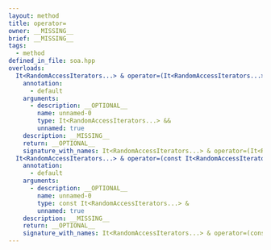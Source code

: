 ```yaml
---
layout: method
title: operator=
owner: __MISSING__
brief: __MISSING__
tags:
  - method
defined_in_file: soa.hpp
overloads:
  It<RandomAccessIterators...> & operator=(It<RandomAccessIterators...> &&):
    annotation:
      - default
    arguments:
      - description: __OPTIONAL__
        name: unnamed-0
        type: It<RandomAccessIterators...> &&
        unnamed: true
    description: __MISSING__
    return: __OPTIONAL__
    signature_with_names: It<RandomAccessIterators...> & operator=(It<RandomAccessIterators...> &&)
  It<RandomAccessIterators...> & operator=(const It<RandomAccessIterators...> &):
    annotation:
      - default
    arguments:
      - description: __OPTIONAL__
        name: unnamed-0
        type: const It<RandomAccessIterators...> &
        unnamed: true
    description: __MISSING__
    return: __OPTIONAL__
    signature_with_names: It<RandomAccessIterators...> & operator=(const It<RandomAccessIterators...> &)
---
```

